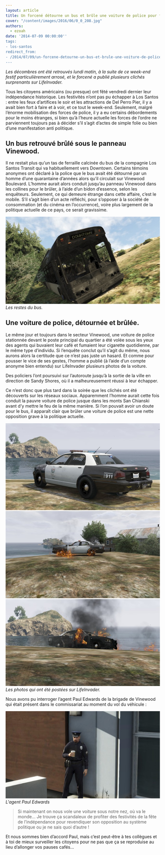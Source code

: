 ```yaml
---
layout: article
title: Un forcené détourne un bus et brûle une voiture de police pour fêter l'indépendance
cover: "/content/images/2016/06/0_0_208.jpg"
authors:
  - ezoah
date: '2014-07-09 00:00:00''
tags:
- los-santos
redirect_from:
- /2014/07/09/un-forcene-detourne-un-bus-et-brule-une-voiture-de-police-pour-feter-lindependance
---
```


_Les décombres ont été retrouvés lundi matin, à la suite de ce week-end festif particulièrement arrosé, et le forcené a publié plusieurs clichés surprenants sur LifeInvader._

Tous les citoyens américains (ou presque) ont fêté vendredi dernier leur indépendance historique. Les festivités n’ont pas pu échapper à Los Santos : entre les feux d’artifices le soir et les attractions de Del Perro Pier, il y a avait bien fort à faire et à voir, et ce tout le week-end. Seulement, malgré l’énorme mobilisation des forces de police, il y a eu certains débordements pour le moins étranges, si bien qu’à l’heure actuelle les forces de l’ordre ne parviennent toujours pas à décider s’il s’agit d’actes de simple folie ou bien d’une manifestation anti politique.

## Un bus retrouvé brûlé sous le panneau Vinewood.

Il ne restait plus qu’un tas de ferraille calcinée du bus de la compagnie Los Santos Transit qui va habituellement vers Downtown. Certains témoins anonymes ont déclaré à la police que le bus avait été détourné par un homme d’une quarantaine d’années alors qu’il circulait sur Vinewood Boulevard. L’homme aurait alors conduit jusqu’au panneau Vinewood dans les collines pour le brûler, à l’aide d’un bidon d’essence, selon les enquêteurs. Seulement, ce qui demeure étrange dans cette affaire, c’est le mobile. S’il s’agit bien d’un acte réfléchi, pour s’opposer à la société de consommation (et du cinéma en l’occurrence), voire plus largement de la politique actuelle de ce pays, ce serait gravissime.

![Les restes du bus.](/content/images/2016/06/0_0_209.jpg)
_Les restes du bus._

## Une voiture de police, détournée et brûlée.

Le même jour et toujours dans le secteur Vinewood, une voiture de police stationnée devant le poste principal du quartier a été volée sous les yeux des agents qui buvaient leur café et fumaient leur cigarette quotidienne, par le même type d’individu. Si l’enquête conclut qu’il s’agit du même, nous aurons alors la certitude que ce n’est pas juste un hasard. Et comme pour pousser le vice de ses gestes, l’homme a publié (à l’aide d’un compte anonyme bien entendu) sur LifeInvader plusieurs photos de la voiture.

Des policiers l’ont poursuivi sur l’autoroute jusqu’à la sortie de la ville en direction de Sandy Shores, où il a malheureusement réussi à leur échapper.

Ce n’est donc que plus tard dans la soirée que les clichés ont été découverts sur les réseaux sociaux. Apparemment l’homme aurait cette fois conduit la pauvre voiture de police jusque dans les monts San Chianski avant d’y mettre le feu de la même manière. Si l’on pouvait avoir un doute pour le bus, il apparaît clair que brûler une voiture de police est une nette opposition grave à la politique actuelle.

![](/content/images/2016/06/0_0_211.jpg)
![](/content/images/2016/06/0_0_212.jpg)
![Les photos qui ont été postées sur LifeInvader.](/content/images/2016/06/0_0_213.jpg)
_Les photos qui ont été postées sur LifeInvader._

Nous avons pu interroger l’agent Paul Edwards de la brigade de Vinewood qui était présent dans le commissariat au moment du vol du véhicule :

![L'agent Paul Edwards](/content/images/2016/06/0_0_210.jpg)
_L'agent Paul Edwards_

> Si maintenant on nous vole une voiture sous notre nez, où va le monde… Je trouve ça scandaleux de profiter des festivités de la fête de l’indépendance pour revendiquer son opposition au système politique ou je ne sais quoi d’autre !

Et nous sommes bien d’accord Paul, mais c’est peut-être à tes collègues et à toi de mieux surveiller les citoyens pour ne pas que ça se reproduise au lieu d’allonger vos pauses cafés…